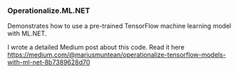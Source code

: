 ### Operationalize.ML.NET
Demonstrates how to use a pre-trained TensorFlow machine learning model with ML.NET.

I wrote a detailed Medium post about this code. Read it here https://medium.com/@mariusmuntean/operationalize-tensorflow-models-with-ml-net-8b7389628d70